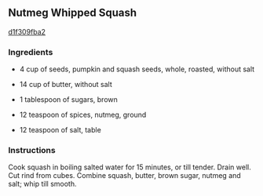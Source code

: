 ## Nutmeg Whipped Squash

[d1f309fba2](http://www.food.com/recipe/nutmeg-whipped-squash-445063)

### Ingredients

 - 4 cup of seeds, pumpkin and squash seeds, whole, roasted, without salt

 - 14 cup of butter, without salt

 - 1 tablespoon of sugars, brown

 - 12 teaspoon of spices, nutmeg, ground

 - 12 teaspoon of salt, table

### Instructions

Cook squash in boiling salted water for 15 minutes, or till tender. Drain well. Cut rind from cubes. Combine squash, butter, brown sugar, nutmeg and salt; whip till smooth.